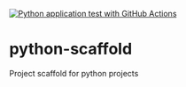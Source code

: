 [![Python application test with GitHub Actions](https://github.com/pbenmoser4/python-scaffold/actions/workflows/main.yml/badge.svg)](https://github.com/pbenmoser4/python-scaffold/actions/workflows/main.yml)

# python-scaffold
Project scaffold for python projects
